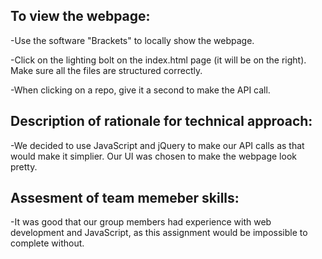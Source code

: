 To view the webpage:
-
-Use the software "Brackets" to locally show the webpage.

-Click on the lighting bolt on the index.html page (it will be on the right). Make sure all the files are structured correctly.

-When clicking on a repo, give it a second to make the API call. 

Description of rationale for technical approach:
-
-We decided to use JavaScript and jQuery to make our API calls as that would make it simplier. Our UI was chosen to make the webpage look pretty. 

Assesment of team memeber skills:
-
-It was good that our group members had experience with web development and JavaScript, as this assignment would be impossible to complete without. 
